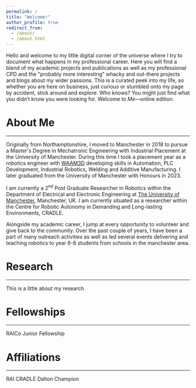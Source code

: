 ```yaml
---
permalink: /
title: "Welcome!"
author_profile: true
redirect_from: 
  - /about/
  - /about.html
---
```


Hello and welcome to my little digital corner of the universe where I try to document what happens in my professional career. Here you will find a blend of my academic projects and publications as well as my professional CPD and the "probably more interesting" whacky and out-there projects and blogs about my wider passions. This is a curated peek into my life, so whether you are here on business, just curious or stumbled onto my page by accident, stick around and explore. Who knows? You might just find what you didn’t know you were looking for. Welcome to *Me*—online edition.


About Me
======
------

Originally from Northamptonshire, I moved to Manchester in 2018 to pursue a Master's Degree in Mechatronic Engineering with Industrial Placement at the University of Manchester. During this time I took a placement year as a robotics engineer with [WAAM3D](www.waam3d.com) developing skills in Automation, PLC Development, Industrial Robotics, Welding and Additive Manufacturing. I later graduated from the University of Manchester with Honours in 2023.


I am currently a 2<sup>nd</sup> Post Graduate Researcher in Robotics within the Department of Electrical and Electronic Engineering at [The University of Manchester](www.manchester.ac.uk), Manchester, UK. I am currently situated as a researcher within the Centre for Robotic Autonomy in Demanding and Long-lasting Environments, CRADLE. 

Alongside my academic career, I jump at every opportunity to volunteer and give back to the community. Over the past couple of years, I have been a part of many outreach activities as well as led several events delivering and teaching robotics to year 6-8 students from schools in the manchester area.


Research
======
------
This is a little about my research

Fellowships
======
------
RAICo Junior Fellowship

Affiliations
======
------
RAI
CRADLE
Dalton Champion



